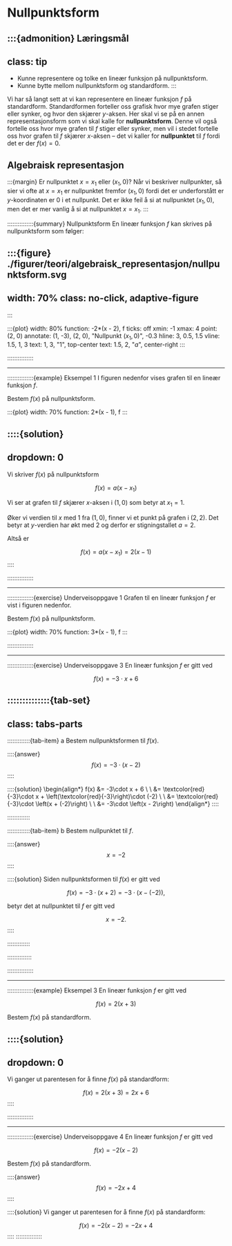 # Nullpunktsform

:::{admonition} Læringsmål
---
class: tip
---
* Kunne representere og tolke en lineær funksjon på nullpunktsform.
* Kunne bytte mellom nullpunktsform og standardform. 
:::


Vi har så langt sett at vi kan representere en lineær funksjon $f$ på standardform. Standardformen forteller oss grafisk hvor mye grafen stiger eller synker, og hvor den skjærer $y$-aksen. Her skal vi se på en annen representasjonsform som vi skal kalle for **nullpunktsform**. Denne vil også fortelle oss hvor mye grafen til $f$ stiger eller synker, men vil i stedet fortelle oss hvor grafen til $f$ skjærer $x$-aksen – det vi kaller for **nullpunktet** til $f$ fordi det er der $f(x) = 0$.


## Algebraisk representasjon

:::{margin} Er nullpunktet $x = x_1$ eller $(x_1, 0)$?
Når vi beskriver nullpunkter, så sier vi ofte at $x = x_1$ er nullpunktet fremfor $(x_1, 0)$ fordi det er underforstått er $y$-koordinaten er $0$ i et nullpunkt. Det er ikke feil å si at nullpunktet $(x_1, 0)$, men det er mer vanlig å si at nullpunktet $x = x_1$.
:::

:::::::::::::::{summary} Nullpunktsform
En lineær funksjon $f$ kan skrives på nullpunktsform som følger:

:::{figure} ./figurer/teori/algebraisk_representasjon/nullpunktsform.svg
---
width: 70%
class: no-click, adaptive-figure
---
:::


:::{plot}
width: 80%
function: -2*(x - 2), f
ticks: off
xmin: -1
xmax: 4
point: (2, 0)
annotate: (1, -3), (2, 0), "Nullpunkt $(x_1, 0)$", -0.3
hline: 3, 0.5, 1.5
vline: 1.5, 1, 3
text: 1, 3, "$1$", top-center
text: 1.5, 2, "$a$", center-right
:::





:::::::::::::::



---



:::::::::::::::{example} Eksempel 1
I figuren nedenfor vises grafen til en lineær funksjon $f$.


Bestem $f(x)$ på nullpunktsform.


:::{plot}
width: 70%
function: 2*(x - 1), f
:::


::::{solution}
---
dropdown: 0
---
Vi skriver $f(x)$ på nullpunktsform

$$
f(x) = a(x - x_1)
$$

Vi ser at grafen til $f$ skjærer $x$-aksen i $(1, 0)$ som betyr at $x_1 = 1$. 

Øker vi verdien til $x$ med $1$ fra $(1, 0)$, finner vi et punkt på grafen i $(2, 2)$. Det betyr at $y$-verdien har økt med $2$ og derfor er stigningstallet $a = 2$. 

Altså er 

$$
f(x) = a(x - x_1) = 2(x - 1)
$$
::::


:::::::::::::::


---




:::::::::::::::{exercise} Underveisoppgave 1
Grafen til en lineær funksjon $f$ er vist i figuren nedenfor.

Bestem $f(x)$ på nullpunktsform.



:::{plot}
width: 70%
function: 3*(x - 1), f
:::



:::::::::::::::





---




:::::::::::::::{exercise} Underveisoppgave 3
En lineær funksjon $f$ er gitt ved 

$$
f(x) = -3\cdot x + 6
$$

::::::::::::::{tab-set}
---
class: tabs-parts
---
:::::::::::::{tab-item} a
Bestem nullpunktsformen til $f(x)$.

::::{answer}
$$
f(x) = -3\cdot \left(x - 2\right)
$$
::::

::::{solution}
\begin{align*}
    f(x) &= -3\cdot x + 6 \\
    \\
    &= \textcolor{red}{-3}\cdot x + \left(\textcolor{red}{-3}\right)\cdot (-2) \\
    \\
    &= \textcolor{red}{-3}\cdot \left(x + (-2)\right) \\
    \\
    &= -3\cdot \left(x - 2\right)
\end{align*}
::::

:::::::::::::


:::::::::::::{tab-item} b
Bestem nullpunktet til $f$.

::::{answer}
$$
x = -2
$$
::::

::::{solution}
Siden nullpunktsformen til $f(x)$ er gitt ved 

$$
f(x) = -3 \cdot (x + 2) = -3 \cdot (x - (-2)),
$$

betyr det at nullpunktet til $f$ er gitt ved 

$$
x = -2.
$$
::::

:::::::::::::

::::::::::::::


:::::::::::::::


---


:::::::::::::::{example} Eksempel 3
En lineær funksjon $f$ er gitt ved 

$$
f(x) = 2(x + 3)
$$

Bestem $f(x)$ på standardform.


::::{solution}
---
dropdown: 0
---
Vi ganger ut parentesen for å finne $f(x)$ på standardform: 

$$
f(x) = 2(x + 3) = 2x + 6
$$
::::


:::::::::::::::


---


:::::::::::::::{exercise} Underveisoppgave 4
En lineær funksjon $f$ er gitt ved

$$
f(x) = -2(x - 2)
$$

Bestem $f(x)$ på standardform. 


::::{answer}
$$
f(x) = -2x + 4
$$
::::

::::{solution}
Vi ganger ut parentesen for å finne $f(x)$ på standardform:

$$
f(x) = -2(x - 2) = -2x + 4
$$
::::
:::::::::::::::
